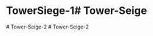 # TowerSiege-1#   T o w e r - S e i g e  
 #   T o w e r - S e i g e - 2  
 #   T o w e r - S e i g e - 2  
 